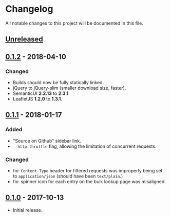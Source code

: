 # Changelog
All notable changes to this project will be documented in this file.

## [Unreleased]

## [0.1.2] - 2018-04-10
### Changed
- Builds should now be fully statically linked.
- jQuery to jQuery-slim (smaller download size, faster).
- SemanticUI **2.2.13** to **2.3.1**.
- LeafletJS **1.2.0** to **1.3.1**.

## [0.1.1] - 2018-01-17
### Added
- "Source on Github" sidebar link.
- `--http.throttle` flag, allowing the limitation of concurrent requests.

### Changed
- fix: `Content-Type` header for filtered requests was improperly being set
to `application/json` (should have been `text/plain`.)
- fix: spinner icon for each entry on the bulk lookup page was misaligned.

## [0.1.0] - 2017-10-13
- Initial release.

[Unreleased]: https://github.com/lrstanley/geoip/compare/v0.1.2...HEAD
[0.1.2]: https://github.com/lrstanley/geoip/compare/v0.1.1...v0.1.2
[0.1.1]: https://github.com/lrstanley/geoip/compare/v0.1.0...v0.1.1
[0.1.0]: https://github.com/lrstanley/geoip/tree/v0.1.0
